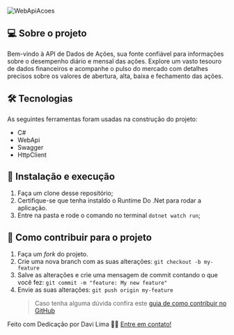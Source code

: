 ![WebApiAcoes](./gif/GifProjeto.gif)


## 💻 Sobre o projeto

Bem-vindo à API de Dados de Ações, sua fonte confiável para informações sobre o desempenho diário e mensal das ações. Explore um vasto tesouro de dados financeiros e acompanhe o pulso do mercado com detalhes precisos sobre os valores de abertura, alta, baixa e fechamento das ações.

## 🛠 Tecnologias

As seguintes ferramentas foram usadas na construção do projeto:

- C#
- WebApi
- Swagger
- HttpClient 

## 🚀 Instalação e execução

1. Faça um clone desse repositório;
2. Certifique-se que tenha instaldo o Runtime Do .Net para rodar a aplicação.
3. Entre na pasta e rode o comando no terminal `dotnet watch run`;

## 🤔 Como contribuir para o projeto

1. Faça um *fork* do projeto.
2. Crie uma nova branch com as suas alterações: `git checkout -b my-feature`
3. Salve as alterações e crie uma mensagem de commit contando o que você fez: `git commit -m "feature: My new feature"`
4. Envie as suas alterações: `git push origin my-feature`
   > Caso tenha alguma dúvida confira este [guia de como contribuir no GitHub](https://github.com/firstcontributions/first-contributions)


Feito com Dedicação por Davi Lima 👋🏽 [Entre em contato!](https://www.linkedin.com/in/davi-lima-643870313/)
